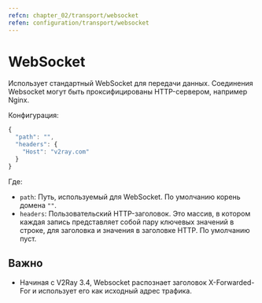 ```yaml
---
refcn: chapter_02/transport/websocket
refen: configuration/transport/websocket
---
```

# WebSocket

Использует стандартный WebSocket для передачи данных. Соединения Websocket могут быть проксифицированы HTTP-сервером, например Nginx.

Конфигурация:

```javascript
{
  "path": "",
  "headers": {
    "Host": "v2ray.com"
  }
}
```

Где:

* `path`: Путь, используемый для WebSocket. По умолчанию корень домена `""`.
* `headers`: Пользовательский HTTP-заголовок. Это массив, в котором каждая запись представляет собой пару ключевых значений в строке, для заголовка и значения в заголовке HTTP. По умолчанию пуст.

## Важно

* Начиная с V2Ray 3.4, Websocket распознает заголовок X-Forwarded-For и использует его как исходный адрес трафика.